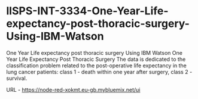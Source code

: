# llSPS-INT-3334-One-Year-Life-expectancy-post-thoracic-surgery-Using-IBM-Watson
One Year Life expectancy post thoracic surgery  Using IBM Watson
One Year Life Expectancy Post Thoracic Surgery The data is dedicated to the classification problem related to the post-operative life expectancy in the lung cancer patients:
class 1 - death within one year after surgery, class 2 - survival.

URL - https://node-red-xokmt.eu-gb.mybluemix.net/ui
